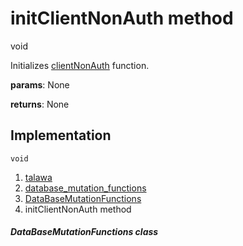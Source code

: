 
<div>

# initClientNonAuth method

</div>


void 



Initializes
[clientNonAuth](../../services_database_mutation_functions/DataBaseMutationFunctions/clientNonAuth.md)
function.

**params**: None

**returns**: None



## Implementation

``` language-dart
void  
```







1.  [talawa](../../index.md)
2.  [database_mutation_functions](../../services_database_mutation_functions/)
3.  [DataBaseMutationFunctions](../../services_database_mutation_functions/DataBaseMutationFunctions-class.md)
4.  initClientNonAuth method

##### DataBaseMutationFunctions class







